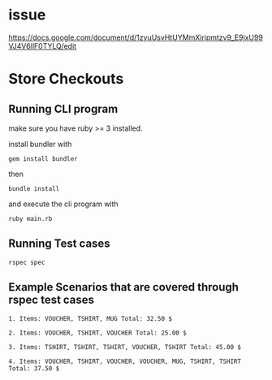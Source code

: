 # issue
https://docs.google.com/document/d/1zyuUsvHtUYMmXiripmtzv9_E9jxU99VJ4V6llF0TYLQ/edit

# Store Checkouts

## Running CLI program
make sure you have ruby >= 3 installed.

install bundler with

```gem install bundler ```

then

```bundle install```

and execute the cli program with

```ruby main.rb```

## Running Test cases

```rspec spec```


## Example Scenarios that are covered through rspec test cases

`1. Items: VOUCHER, TSHIRT, MUG
Total: 32.50 $`

`2. Items: VOUCHER, TSHIRT, VOUCHER
Total: 25.00 $`

`3. Items: TSHIRT, TSHIRT, TSHIRT, VOUCHER, TSHIRT
Total: 45.00 $`

`4. Items: VOUCHER, TSHIRT, VOUCHER, VOUCHER, MUG, TSHIRT, TSHIRT
Total: 37.50 $`
